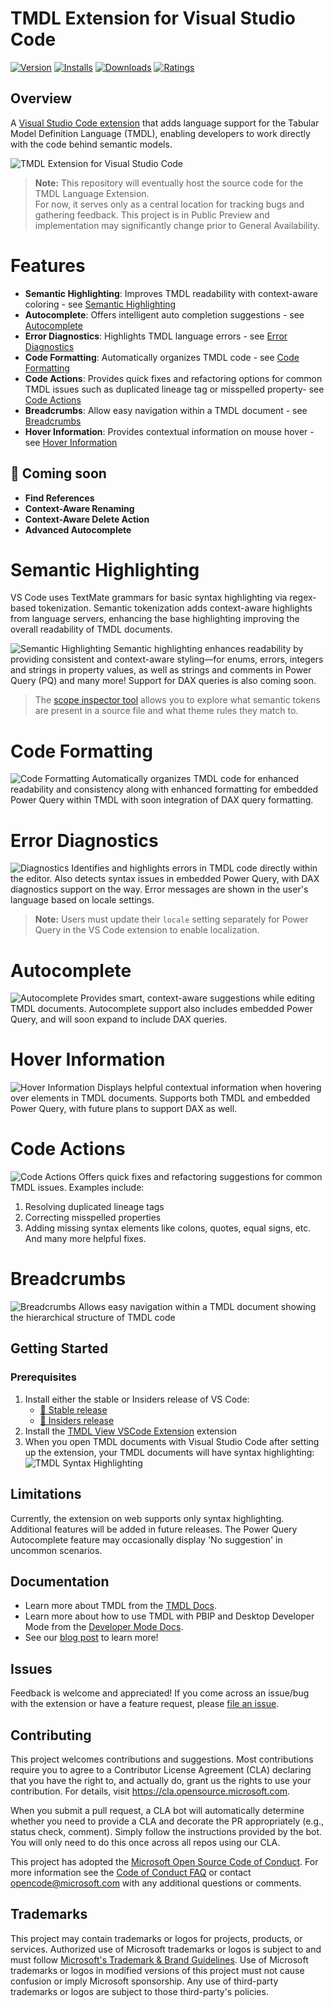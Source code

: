 # TMDL Extension for Visual Studio Code
[![Version](https://img.shields.io/visual-studio-marketplace/v/analysis-services.TMDL)](https://marketplace.visualstudio.com/items?itemName=analysis-services.TMDL)
[![Installs](https://img.shields.io/visual-studio-marketplace/i/analysis-services.TMDL)](https://marketplace.visualstudio.com/items?itemName=analysis-services.TMDL)
[![Downloads](https://img.shields.io/visual-studio-marketplace/d/analysis-services.TMDL)](https://marketplace.visualstudio.com/items?itemName=analysis-services.TMDL)
[![Ratings](https://img.shields.io/visual-studio-marketplace/r/analysis-services.TMDL)](https://marketplace.visualstudio.com/items?itemName=analysis-services.TMDL)

## Overview
A [Visual Studio Code extension](https://marketplace.visualstudio.com/items?itemName=analysis-services.TMDL) that adds language support for the Tabular Model Definition Language (TMDL), enabling developers to work directly with the code behind semantic models. 

![TMDL Extension for Visual Studio Code](./images/TMDLExtensionforVisualStudioCode.png "TMDL Extension for Visual Studio Code")

> **Note:** This repository will eventually host the source code for the TMDL Language Extension.  
> For now, it serves only as a central location for tracking bugs and gathering feedback.
> This project is in Public Preview and implementation may significantly change prior to General Availability.

# Features

- **Semantic Highlighting**: Improves TMDL readability with context-aware coloring - see [Semantic Highlighting](#semantic-highlighting)  
- **Autocomplete**: Offers intelligent auto completion suggestions - see [Autocomplete](#autocomplete)
- **Error Diagnostics**: Highlights TMDL language errors - see [Error Diagnostics](#error-diagnostics)
- **Code Formatting**: Automatically organizes TMDL code - see [Code Formatting](#code-formatting)
- **Code Actions**: Provides quick fixes and refactoring options for common TMDL issues such as duplicated lineage tag or misspelled property- see [Code Actions](#code-actions)
- **Breadcrumbs**: Allow easy navigation within a TMDL document - see [Breadcrumbs](#breadcrumbs)
- **Hover Information**: Provides contextual information on mouse hover - see [Hover Information](#hover-information)

## 🚧 Coming soon
- **Find References** 
- **Context-Aware Renaming** 
- **Context-Aware Delete Action** 
- **Advanced Autocomplete** 

# Semantic Highlighting
VS Code uses TextMate grammars for basic syntax highlighting via regex-based tokenization. Semantic tokenization adds context-aware highlights from language servers, enhancing the base highlighting improving the overall readability of TMDL documents.

![Semantic Highlighting](./images/SemanticHighlighting.png)
Semantic highlighting enhances readability by providing consistent and context-aware styling—for enums, errors, integers and strings in property values, as well as strings and comments in Power Query (PQ) and many more! Support for DAX queries is also coming soon.

> The [scope inspector tool](https://code.visualstudio.com/api/language-extensions/syntax-highlight-guide#scope-inspector) allows you to explore what semantic tokens are present in a source file and what theme rules they match to.

# Code Formatting
![Code Formatting](./images/Codeformatting.gif)
Automatically organizes TMDL code for enhanced readability and consistency along with enhanced formatting for embedded Power Query within TMDL with soon integration of DAX query formatting.

# Error Diagnostics
![Diagnostics](./images/Diagnostics.gif)
Identifies and highlights errors in TMDL code directly within the editor.
Also detects syntax issues in embedded Power Query, with DAX diagnostics support on the way.
Error messages are shown in the user's language based on locale settings.

> **Note:** Users must update their `locale` setting separately for Power Query in the VS Code extension to enable localization.

# Autocomplete
![Autocomplete](./images/Autocomplete.gif)
Provides smart, context-aware suggestions while editing TMDL documents.
Autocomplete support also includes embedded Power Query, and will soon expand to include DAX queries.
# Hover Information
![Hover Information](./images/HoverProvider.gif)
Displays helpful contextual information when hovering over elements in TMDL documents.
Supports both TMDL and embedded Power Query, with future plans to support DAX as well.
# Code Actions
![Code Actions](./images/CodeActions.gif)
Offers quick fixes and refactoring suggestions for common TMDL issues. Examples include:
  1. Resolving duplicated lineage tags
  2. Correcting misspelled properties
  3. Adding missing syntax elements like colons, quotes, equal signs, etc.
And many more helpful fixes.
# Breadcrumbs
![Breadcrumbs](./images/Breadcrumbs.gif)
Allows easy navigation within a TMDL document showing the hierarchical structure of TMDL code

## Getting Started

### Prerequisites
1. Install either the stable or Insiders release of VS Code:
   * [💫 Stable release](https://code.visualstudio.com/download)
   * [🔮 Insiders release](https://code.visualstudio.com/insiders)
2. Install the [TMDL View VSCode Extension](https://marketplace.visualstudio.com/items?itemName=analysis-services.TMDL) extension
3. When you open TMDL documents with Visual Studio Code after setting up the extension, your TMDL documents will have syntax highlighting:
![TMDL Syntax Highlighting](./images/tmdlInVSCode.png)

## Limitations

Currently, the extension on web supports only syntax highlighting. Additional features will be added in future releases.
The Power Query Autocomplete feature may occasionally display 'No suggestion' in uncommon scenarios.

## Documentation

* Learn more about TMDL from the [TMDL Docs](https://go.microsoft.com/fwlink/?linkid=2295924).
* Learn more about how to use TMDL with PBIP and Desktop Developer Mode from the [Developer Mode Docs](https://go.microsoft.com/fwlink/?linkid=2296020). 
* See our [blog post](https://go.microsoft.com/fwlink/?linkid=2296022) to learn more!

## Issues

Feedback is welcome and appreciated! If you come across an issue/bug with the extension or have a feature request, please [file an issue](https://github.com/microsoft/vscode-tmdl/issues). 

## Contributing

This project welcomes contributions and suggestions.  Most contributions require you to agree to a
Contributor License Agreement (CLA) declaring that you have the right to, and actually do, grant us
the rights to use your contribution. For details, visit https://cla.opensource.microsoft.com.

When you submit a pull request, a CLA bot will automatically determine whether you need to provide
a CLA and decorate the PR appropriately (e.g., status check, comment). Simply follow the instructions
provided by the bot. You will only need to do this once across all repos using our CLA.

This project has adopted the [Microsoft Open Source Code of Conduct](https://opensource.microsoft.com/codeofconduct/).
For more information see the [Code of Conduct FAQ](https://opensource.microsoft.com/codeofconduct/faq/) or
contact [opencode@microsoft.com](mailto:opencode@microsoft.com) with any additional questions or comments.

## Trademarks

This project may contain trademarks or logos for projects, products, or services. Authorized use of Microsoft 
trademarks or logos is subject to and must follow 
[Microsoft's Trademark & Brand Guidelines](https://www.microsoft.com/en-us/legal/intellectualproperty/trademarks/usage/general).
Use of Microsoft trademarks or logos in modified versions of this project must not cause confusion or imply Microsoft sponsorship.
Any use of third-party trademarks or logos are subject to those third-party's policies.
